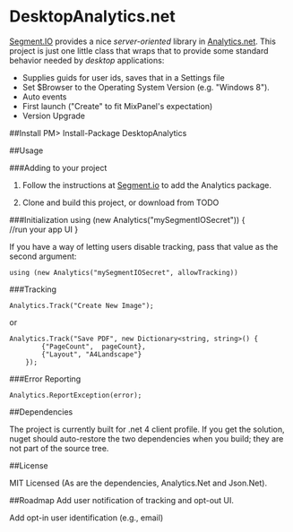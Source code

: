 DesktopAnalytics.net
===============================

[Segment.IO](http://segment.io) provides a nice <i>server-oriented</i> library in [Analytics.net](https://github.com/segmentio/Analytics.NET). This project is just one little class that wraps that to provide some standard behavior needed by <i>desktop</i> applications:

+ Supplies guids for user ids, saves that in a Settings file
+ Set $Browser to the Operating System Version (e.g. "Windows 8").
+ Auto events
 + First launch ("Create" to fit MixPanel's expectation)
 + Version Upgrade

##Install
    PM> Install-Package DesktopAnalytics
 
##Usage

###Adding to your project

1) Follow the instructions at [Segment.io](https://segment.io/libraries/.net) to add the Analytics package.

2) Clone and build this project, or download from TODO

###Initialization
    using (new Analytics("mySegmentIOSecret"))
	{	
		//run your app UI
	}

If you have a way of letting users disable tracking, pass that value as the second argument:

    using (new Analytics("mySegmentIOSecret", allowTracking))

###Tracking

    Analytics.Track("Create New Image");

or

    Analytics.Track("Save PDF", new Dictionary<string, string>() {
			{"PageCount",  pageCount}, 
			{"Layout", "A4Landscape"}
        });

###Error Reporting

    Analytics.ReportException(error);

##Dependencies

The project is currently built for .net 4 client profile. If you get the solution, nuget should auto-restore the two dependencies when you build; they are not part of the source tree.

##License

MIT Licensed
(As are the dependencies, Analytics.Net and Json.Net).

##Roadmap
Add user notification of tracking and opt-out UI.

Add opt-in user identification (e.g., email)